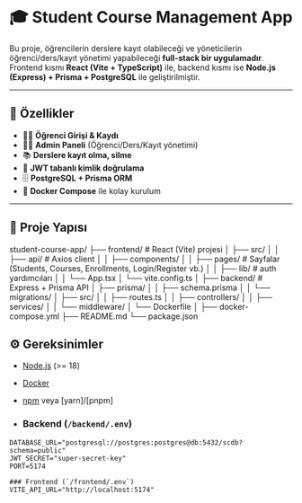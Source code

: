 # 🎓 Student Course Management App

Bu proje, öğrencilerin derslere kayıt olabileceği ve yöneticilerin öğrenci/ders/kayıt yönetimi yapabileceği **full-stack bir uygulamadır**.  
Frontend kısmı **React (Vite + TypeScript)** ile, backend kısmı ise **Node.js (Express) + Prisma + PostgreSQL** ile geliştirilmiştir.  

---

## 🚀 Özellikler
- 👩‍🎓 **Öğrenci Girişi & Kaydı**
- 🧑‍💼 **Admin Paneli** (Öğrenci/Ders/Kayıt yönetimi)
- 📚 **Derslere kayıt olma, silme**
- 🔐 **JWT tabanlı kimlik doğrulama**
- 🗄 **PostgreSQL + Prisma ORM**
- 🐳 **Docker Compose** ile kolay kurulum

---

## 📂 Proje Yapısı

student-course-app/
├── frontend/ # React (Vite) projesi
│ ├── src/
│ │ ├── api/ # Axios client
│ │ ├── components/
│ │ ├── pages/ # Sayfalar (Students, Courses, Enrollments, Login/Register vb.)
│ │ ├── lib/ # auth yardımcıları
│ │ └── App.tsx
│ └── vite.config.ts
│
├── backend/ # Express + Prisma API
│ ├── prisma/
│ │ ├── schema.prisma
│ │ └── migrations/
│ ├── src/
│ │ ├── routes.ts
│ │ ├── controllers/
│ │ ├── services/
│ │ └── middleware/
│ └── Dockerfile
│
├── docker-compose.yml
├── README.md
└── package.json

## ⚙️ Gereksinimler
- [Node.js](https://nodejs.org/) (>= 18)
- [Docker](https://www.docker.com/)
- [npm](https://www.npmjs.com/) veya [yarn]/[pnpm]

- ### Backend (`/backend/.env`)
```env
DATABASE_URL="postgresql://postgres:postgres@db:5432/scdb?schema=public"
JWT_SECRET="super-secret-key"
PORT=5174

### Frontend (`/frontend/.env`)
VITE_API_URL="http://localhost:5174"

